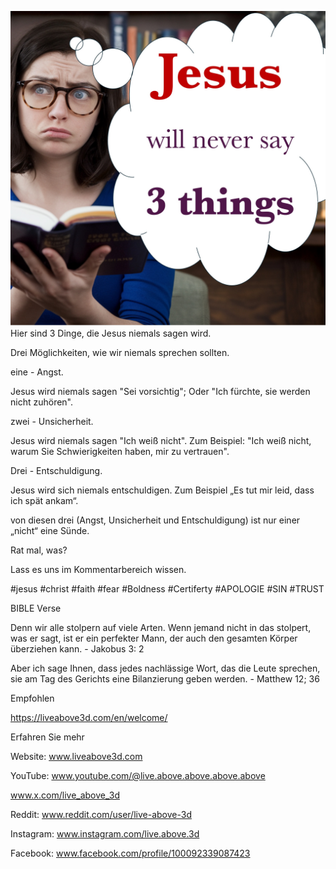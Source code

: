 ![Video cover image](../cover.jpg)
Hier sind 3 Dinge, die Jesus niemals sagen wird.

Drei Möglichkeiten, wie wir niemals sprechen sollten.

eine - Angst.

Jesus wird niemals sagen "Sei vorsichtig"; Oder "Ich fürchte, sie werden nicht zuhören".

zwei - Unsicherheit.

Jesus wird niemals sagen "Ich weiß nicht". Zum Beispiel: "Ich weiß nicht, warum Sie Schwierigkeiten haben, mir zu vertrauen".

Drei - Entschuldigung.

Jesus wird sich niemals entschuldigen. Zum Beispiel „Es tut mir leid, dass ich spät ankam“.

von diesen drei (Angst, Unsicherheit und Entschuldigung) ist nur einer „nicht“ eine Sünde.

Rat mal, was?

Lass es uns im Kommentarbereich wissen.


#jesus #christ #faith #fear #Boldness #Certiferty #APOLOGIE #SIN #TRUST


BIBLE Verse

Denn wir alle stolpern auf viele Arten. Wenn jemand nicht in das stolpert, was er sagt, ist er ein perfekter Mann, der auch den gesamten Körper überziehen kann. - Jakobus 3: 2

Aber ich sage Ihnen, dass jedes nachlässige Wort, das die Leute sprechen, sie am Tag des Gerichts eine Bilanzierung geben werden. - Matthew 12; 36


Empfohlen

https://liveabove3d.com/en/welcome/


Erfahren Sie mehr

Website: www.liveabove3d.com

YouTube: www.youtube.com/@live.above.above.above.above

www.x.com/live_above_3d

Reddit: www.reddit.com/user/live-above-3d

Instagram: www.instagram.com/live.above.3d

Facebook: www.facebook.com/profile/100092339087423
